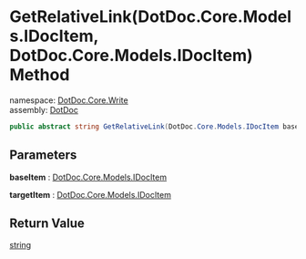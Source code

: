 ﻿# GetRelativeLink\(DotDoc\.Core\.Models\.IDocItem, DotDoc\.Core\.Models\.IDocItem\) Method

namespace: [DotDoc\.Core\.Write](../../DotDoc.Core.Write.md)<br />
assembly: [DotDoc](../../../DotDoc.md)



```csharp
public abstract string GetRelativeLink(DotDoc.Core.Models.IDocItem baseItem ,DotDoc.Core.Models.IDocItem targetItem);
```

## Parameters

__baseItem__ : [DotDoc\.Core\.Models\.IDocItem](../../../DotDoc/DotDoc.Core.Models/IDocItem.md)



__targetItem__ : [DotDoc\.Core\.Models\.IDocItem](../../../DotDoc/DotDoc.Core.Models/IDocItem.md)



## Return Value

[string](https://docs.microsoft.com/dotnet/api/System.String)



